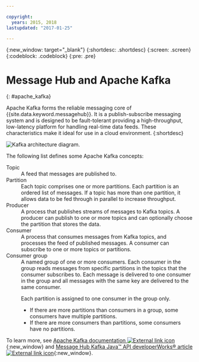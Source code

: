 ```yaml
---

copyright:
  years: 2015, 2018
lastupdated: "2017-01-25"

---
```


{:new_window: target="_blank"}
{:shortdesc: .shortdesc}
{:screen: .screen}
{:codeblock: .codeblock}
{:pre: .pre}

# Message Hub and Apache Kafka
{: #apache_kafka}

Apache Kafka forms the reliable messaging core of {{site.data.keyword.messagehub}}. It is a publish-subscribe messaging system
and is designed to be fault-tolerant providing a high-throughput, low-latency platform for handling
real-time data feeds. These characteristics make it ideal for use in a cloud environment.
{:shortdesc}

![Kafka architecture diagram.](kafka_architecture.png "Diagram showing Kafka architecture. Producers are feeding into a Kafka cluster and the messages are then being subscribed to by consumers.") 

The following list defines some Apache Kafka concepts:

<dl><dt>Topic</dt>
<dd>A feed that messages are published to.</dd>
<dt>Partition</dt>
<dd>Each topic comprises one or more partitions. Each partition is an ordered list of messages. If a
topic has more than one partition, it allows data to be fed through in parallel to increase
throughput.</dd>
<dt>Producer</dt>
<dd>A process that publishes streams of messages to Kafka topics. A producer can publish to one or
more topics and can optionally choose the partition that stores the data.</dd>
<dt>Consumer </dt>
<dd>A process that consumes messages from Kafka topics, and processes the feed of published
messages. A consumer can subscribe to one or more topics or partitions.</dd>
<dt>Consumer group</dt>
<dd>A named group of one or more consumers. Each consumer in the group reads messages from specific
partitions in the topics that the consumer subscribes to. Each message is delivered to one consumer
in the group and all messages with the same key are delivered to the same consumer.

<p>Each partition is assigned to one consumer in the group only.</p> 
<ul>
<li>If there are more partitions than consumers in a group, some consumers have multiple
partitions.</li>
<li>If there are more consumers than partitions, some consumers have no partitions.</li>
</ul>
</dd>
</dl>

To learn more, see [Apache Kafka documentation ![External link icon](../../icons/launch-glyph.svg "External link icon")](http://kafka.apache.org/documentation.html){:new_window} and [Message Hub Kafka Java&trade; API developerWorks&reg; article ![External link icon](../../icons/launch-glyph.svg "External link icon")](https://developer.ibm.com/messaging/2016/03/03/message-hub-kafka-java-api/){:new_window}.


